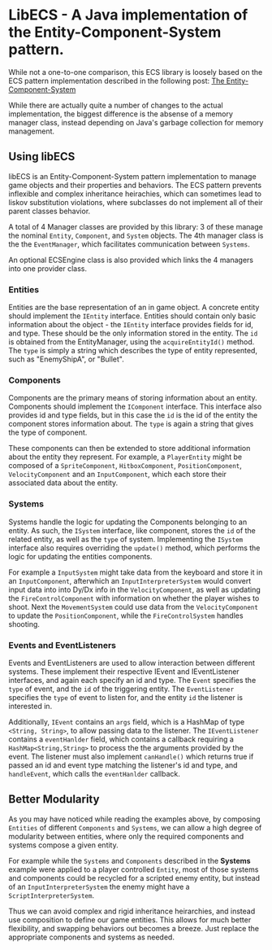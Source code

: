 # LibECS - A Java implementation of the Entity-Component-System pattern.

While not a one-to-one comparison, this ECS library is loosely based on the ECS pattern implementation described in the following post: [The Entity-Component-System](https://www.gamasutra.com/blogs/TobiasStein/20171122/310172/The_EntityComponentSystem__An_awesome_gamedesign_pattern_in_C_Part_1.php)

While there are actually quite a number of changes to the actual implementation, the biggest difference is the absense of a memory manager class, instead depending on Java's garbage collection for memory management.

## Using libECS

libECS is an Entity-Component-System pattern implementation to manage game objects and their properties and behaviors. The ECS pattern prevents inflexible and complex inheritance heirachies, which can sometimes lead to liskov substitution violations, where subclasses do not implement all of their parent classes behavior.

A total of 4 Manager classes are provided by this library: 3 of these manage the nominal `Entity`, `Component`, and `System` objects. The 4th manager class is the the `EventManager`, which facilitates communication between `Systems`.

An optional ECSEngine class is also provided which links the 4 managers into one provider class.

### Entities

Entities are the base representation of an in game object. A concrete entity should implement the `IEntity` interface. Entities should contain only basic information about the object - the `IEntity` interface provides fields for id, and type. These should be the only information stored in the entity. The `id` is obtained from the EntityManager, using the `acquireEntityId()` method. The `type` is simply a string which describes the type of entity represented, such as "EnemyShipA", or "Bullet".

### Components

Components are the primary means of storing information about an entity. Components should implement the `IComponent` interface. This interface also provides id and type fields, but in this case the `id` is the id of the entity the component stores information about. The `type` is again a string that gives the type of component.

These components can then be extended to store additional information about the entity they represent. For example, a `PlayerEntity` might be composed of a `SpriteComponent`, `HitboxComponent`, `PositionComponent`, `VelocityComponent` and an `InputComponent`, which each store their associated data about the entity.

### Systems

Systems handle the logic for updating the Components belonging to an entity. As such, the `ISystem` interface, like component, stores the `id` of the related entity, as well as the `type` of system. Implementing the `ISystem` interface also requires overriding the `update()` method, which performs the logic for updating the entities components.

For example a `InputSystem` might take data from the keyboard and store it in an `InputComponent`, afterwhich an `InputInterpreterSystem` would convert input data into into Dy/Dx info in the `VelocityComponent`, as well as updating the `FireControlComponent` with information on whether the player wishes to shoot. Next the `MovementSystem` could use data from the `VelocityComponent` to update the `PositionComponent`, while the `FireControlSystem` handles shooting.

### Events and EventListeners

Events and EventListeners are used to allow interaction between different systems. These implement their respective IEvent and IEventListener interfaces, and again each specify an id and type. The `Event` specifies the `type` of event, and the `id` of the triggering entity. The `EventListener` specifies the `type` of event to listen for, and the entity `id` the listener is interested in.

Additionally, `IEvent` contains an `args` field, which is a HashMap of type `<String, String>`, to allow passing data to the listener. The `IEventListener` contains a `eventHanlder` field, which contains a callback requiring a `HashMap<String,String>` to process the the arguments provided by the event. The listener must also implement `canHandle()` which returns true if passed an id and event type matching the listener's id and type, and `handleEvent`, which calls the `eventHanlder` callback.

## Better Modularity

As you may have noticed while reading the examples above, by composing `Entities` of different `Components` and `Systems`, we can allow a high degree of modularity between entities, where only the required components and systems compose a given entity.

For example while the `Systems` and `Components` described in the __Systems__ example were applied to a player controlled `Entity`, most of those systems and components could be recycled for a scripted enemy entity, but instead of an `InputInterpreterSystem` the enemy might have a `ScriptInterpreterSystem`.

Thus we can avoid complex and rigid inheritance heirarchies, and instead use composition to define our game entities. This allows for much better flexibility, and swapping behaviors out becomes a breeze. Just replace the appropriate components and systems as needed.

